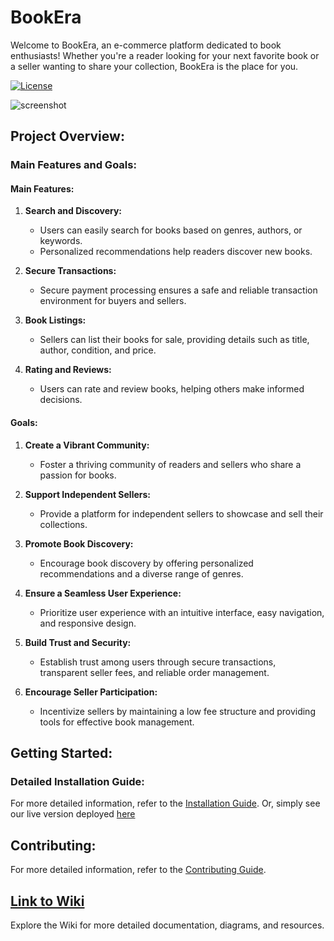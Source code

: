 # BookEra

Welcome to BookEra, an e-commerce platform dedicated to book enthusiasts! Whether you're a reader looking for your next favorite book or a seller wanting to share your collection, BookEra is the place for you.

[![License](https://img.shields.io/badge/license-MIT-blue.svg)](LICENSE)

![screenshot](https://res.cloudinary.com/ein39/image/upload/v1703270311/bookstore/dviis5epcpzeityc5pcr.png)

## Project Overview:
### Main Features and Goals:
#### Main Features:

1. **Search and Discovery:**
   - Users can easily search for books based on genres, authors, or keywords.
   - Personalized recommendations help readers discover new books.

2. **Secure Transactions:**
   - Secure payment processing ensures a safe and reliable transaction environment for buyers and sellers.

3. **Book Listings:**
   - Sellers can list their books for sale, providing details such as title, author, condition, and price.

4. **Rating and Reviews:**
   - Users can rate and review books, helping others make informed decisions.

#### Goals:

1. **Create a Vibrant Community:**
   - Foster a thriving community of readers and sellers who share a passion for books.

2. **Support Independent Sellers:**
   - Provide a platform for independent sellers to showcase and sell their collections.

3. **Promote Book Discovery:**
   - Encourage book discovery by offering personalized recommendations and a diverse range of genres.

4. **Ensure a Seamless User Experience:**
   - Prioritize user experience with an intuitive interface, easy navigation, and responsive design.

5. **Build Trust and Security:**
   - Establish trust among users through secure transactions, transparent seller fees, and reliable order management.

6. **Encourage Seller Participation:**
   - Incentivize sellers by maintaining a low fee structure and providing tools for effective book management.



## Getting Started:

### Detailed Installation Guide:
For more detailed information, refer to the [Installation Guide](https://github.com/3ein39/BookEra/wiki/Installation-Guide).
Or, simply see our live version deployed [here](https://book-era-204eb81fbc60.herokuapp.com/)

## Contributing:

For more detailed information, refer to the [Contributing Guide](https://github.com/3ein39/BookEra/wiki/Contribution-Guide).


## [Link to Wiki](https://github.com/3ein39/BookEra/wiki/)

Explore the Wiki for more detailed documentation, diagrams, and resources.
